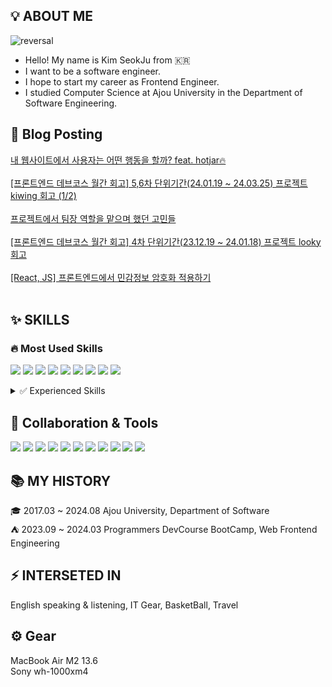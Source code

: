## 💡 ABOUT ME
![reversal](https://capsule-render.vercel.app/api?type=Soft&reversal=true&color=gradient&text=SoJuSo)
- Hello! My name is Kim SeokJu from 🇰🇷
- I want to be a software engineer.
- I hope to start my career as Frontend Engineer.
- I studied Computer Science at Ajou University in the Department of Software Engineering.

## 📄 Blog Posting
<div align="left">
<a href="https://shqpdltm.tistory.com/49" target="_blank">내 웹사이트에서 사용자는 어떤 행동을 할까? feat. hotjar🔥</a>
<br />
<br />
<a href="https://shqpdltm.tistory.com/47" target="_blank">[프론트엔드 데브코스 월간 회고] 5,6차 단위기간(24.01.19 ~ 24.03.25) 프로젝트 kiwing 회고 (1/2)</a>
<br />
<br />
<a href="https://shqpdltm.tistory.com/46" target="_blank">프로젝트에서 팀장 역할을 맡으며 했던 고민들</a>
<br />
<br />
<a href="https://shqpdltm.tistory.com/45" target="_blank">[프론트엔드 데브코스 월간 회고] 4차 단위기간(23.12.19 ~ 24.01.18) 프로젝트 looky 회고</a>
<br />
<br />
<a href="https://shqpdltm.tistory.com/44" target="_blank">[React, JS] 프론트엔드에서 민감정보 암호화 적용하기</a>
<br />
<br />
</div>

## ✨ SKILLS
### 🔥 Most Used Skills
<img src="https://img.shields.io/badge/HTML5-e34f26?style=flat&logo=html5&logoColor=white"/> <img src="https://img.shields.io/badge/CSS-1572B6?style=flat&logo=css3&logoColor=white"/> <img src="https://img.shields.io/badge/JavaScript-F7DF1E?style=flat&logo=JavaScript&logoColor=white&"/> <img src="https://img.shields.io/badge/TypeScript-3178C6?style=flat&logo=TypeScript&logoColor=white&"/> <img src="https://img.shields.io/badge/React-61DAFB?style=flat&logo=React&logoColor=white&"/> <img src="https://img.shields.io/badge/Redux-764ABC?style=flat&logo=Redux&logoColor=white&"/> <img src="https://img.shields.io/badge/Styled_Components-DB7093?style=flat&logo=Styled-Components&logoColor=white&"/> <img src="https://img.shields.io/badge/Sass-CC6699?style=flat&logo=Sass&logoColor=white"/> <img src="https://img.shields.io/badge/Postman-FF6C37?style=flat&logo=Postman&amp;logoColor=white">

<details>
<summary>✅ Experienced Skills</summary>
 
<img src="https://img.shields.io/badge/Vue-4FC08D?style=flat&logo=Vue.js&logoColor=white"/> <img src="https://img.shields.io/badge/Tailwind CSS-06B6D4?style=flat&logo=Tailwind CSS&logoColor=white"/> <img src="https://img.shields.io/badge/React Native-61DAFB?style=flat&logo=React&logoColor=black"/> <img src="https://img.shields.io/badge/Storybook-FF4785?style=flat&logo=Storybook&logoColor=white"/> <img src="https://img.shields.io/badge/Android-3DDC84?style=flat&logo=android&logoColor=white"/> <img src="https://img.shields.io/badge/Three.js-000000?style=flat&logo=threedotjs&logoColor=white"/> <img src="https://img.shields.io/badge/D3.js-F9A03C?style=flat&logo=D3.js&logoColor=white"/> <img src="https://img.shields.io/badge/Java-007396?style=flat&logo=Java&logoColor=white"/> <img src="https://img.shields.io/badge/Python-3776AB?style=flat&logo=Python&logoColor=white"/>
</details>

<!-- ### ✅ Experienced Skills
<img src="https://img.shields.io/badge/Vue-4FC08D?style=flat&logo=Vue.js&logoColor=white"/> <img src="https://img.shields.io/badge/Tailwind CSS-06B6D4?style=flat&logo=Tailwind CSS&logoColor=white"/> <img src="https://img.shields.io/badge/React Native-61DAFB?style=flat&logo=React&logoColor=black"/> <img src="https://img.shields.io/badge/Storybook-FF4785?style=flat&logo=Storybook&logoColor=white"/> <img src="https://img.shields.io/badge/Android-3DDC84?style=flat&logo=android&logoColor=white"/> <img src="https://img.shields.io/badge/Three.js-000000?style=flat&logo=threedotjs&logoColor=white"/> <img src="https://img.shields.io/badge/D3.js-F9A03C?style=flat&logo=D3.js&logoColor=white"/> <img src="https://img.shields.io/badge/Java-007396?style=flat&logo=Java&logoColor=white"/> <img src="https://img.shields.io/badge/Python-3776AB?style=flat&logo=Python&logoColor=white"/> -->


## 🤝 Collaboration & Tools
<img src="https://img.shields.io/badge/Git-F05032?style=flat&logo=git&logoColor=white"/> <img src="https://img.shields.io/badge/GitHub-181717?style=flat&logo=GitHub&logoColor=white"/> <img src="https://img.shields.io/badge/Visual Studio Code-007ACC?style=flat&logo=Visual Studio Code&logoColor=white"/> <img src="https://img.shields.io/badge/Ubuntu-E95420?style=flat&logo=Ubuntu&logoColor=white"/> <img src="https://img.shields.io/badge/Slack-4A154B?style=flat&logo=Slack&logoColor=white"/> <img src="https://img.shields.io/badge/Discord-5865F2?style=flat&logo=Discord&logoColor=white"/> <img src="https://img.shields.io/badge/Vercel-000000?style=flat&logo=Vercel&logoColor=white"/> <img src="https://img.shields.io/badge/Android Studio-3DDC84?style=flat&logo=Android Studio&logoColor=white"/> <img src="https://img.shields.io/badge/Firebase-FFCA28?style=flat&logo=firebase&logoColor=black"/> <img src="https://img.shields.io/badge/Jest-C21325?style=flat&logo=Jest&logoColor=white"/> <img src="https://img.shields.io/badge/Cypress-69D3A7?style=flat&logo=Cypress&logoColor=white"/>

## 📚 MY HISTORY
🎓 2017.03 ~ 2024.08 Ajou University, Department of Software<br/>
⛺️ 2023.09 ~ 2024.03 Programmers DevCourse BootCamp, Web Frontend Engineering

## ⚡ INTERSETED IN
English speaking & listening, IT Gear, BasketBall, Travel
<!--
 <img src="https://img.shields.io/badge/GitLab-FC6D26?style=flat&logo=GitLab&logoColor=white"/>
<img src="https://img.shields.io/badge/TypeScript-007acc?style=flat-square&logo=typescript&logoColor=white"/> <img src="https://img.shields.io/badge/TensorFlow-FF6F00?style=flat-square&logo=TensorFlow&logoColor=white"/> <img src="https://img.shields.io/badge/mysql-4479A1?style=flat-square&logo=mysql&logoColor=white"/> <img src="https://img.shields.io/badge/Node.js-339933?style=flat-square&logo=Node.js&logoColor=white"/> <img src="https://img.shields.io/badge/Git-F05032?style=flat-square&logo=git&logoColor=white"/> <img src="https://img.shields.io/badge/GitHub-181717?style=flat-square&logo=GitHub&logoColor=white"/> <img src="https://img.shields.io/badge/Flutter-02569B?style=flat-square&logo=flutter&logoColor=white"/> <img src="https://img.shields.io/badge/React Native-61DAFB?style=flat-square&logo=React&logoColor=white"/>
-->
<!--

![Anurag's GitHub stats](https://github-readme-stats.vercel.app/api?username=SoJuSo&show_icons=true&theme=radical)
-->

## ⚙ Gear
MacBook Air M2 13.6<br />
Sony wh-1000xm4<br />
<br/>
<!--
**SoJuSo/SoJuSo** is a ✨ _special_ ✨ repository because its `README.md` (this file) appears on your GitHub profile.

Here are some ideas to get you started:

- 🔭 I’m currently working on ...
- 🌱 I’m currently learning ...
- 👯 I’m looking to collaborate on ...
- 🤔 I’m looking for help with ...
- 💬 Ask me about ...
- 📫 How to reach me: ...
- 😄 Pronouns: ...
- ⚡ Fun fact: ....
123
<br/>
-->
